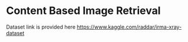 # Content Based Image Retrieval
Dataset link is provided here https://www.kaggle.com/raddar/irma-xray-dataset
